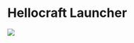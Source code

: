 Hellocraft Launcher
=====
<img src="https://ci.appveyor.com/api/projects/status/jhnuob079kkusdi1?retina=true">
